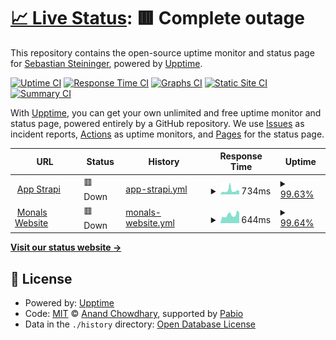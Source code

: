 # [📈 Live Status](https://BatchCloud.github.io/uptime): <!--live status--> **🟥 Complete outage**

This repository contains the open-source uptime monitor and status page for [Sebastian Steininger](https://batchcloud.de/), powered by [Upptime](https://github.com/upptime/upptime).

[![Uptime CI](https://github.com/BatchCloud/uptime/workflows/Uptime%20CI/badge.svg)](https://github.com/BatchCloud/uptime/actions?query=workflow%3A%22Uptime+CI%22)
[![Response Time CI](https://github.com/BatchCloud/uptime/workflows/Response%20Time%20CI/badge.svg)](https://github.com/BatchCloud/uptime/actions?query=workflow%3A%22Response+Time+CI%22)
[![Graphs CI](https://github.com/BatchCloud/uptime/workflows/Graphs%20CI/badge.svg)](https://github.com/BatchCloud/uptime/actions?query=workflow%3A%22Graphs+CI%22)
[![Static Site CI](https://github.com/BatchCloud/uptime/workflows/Static%20Site%20CI/badge.svg)](https://github.com/BatchCloud/uptime/actions?query=workflow%3A%22Static+Site+CI%22)
[![Summary CI](https://github.com/BatchCloud/uptime/workflows/Summary%20CI/badge.svg)](https://github.com/BatchCloud/uptime/actions?query=workflow%3A%22Summary+CI%22)

With [Upptime](https://upptime.js.org), you can get your own unlimited and free uptime monitor and status page, powered entirely by a GitHub repository. We use [Issues](https://github.com/BatchCloud/uptime/issues) as incident reports, [Actions](https://github.com/BatchCloud/uptime/actions) as uptime monitors, and [Pages](https://BatchCloud.github.io/uptime) for the status page.

<!--start: status pages-->
<!-- This summary is generated by Upptime (https://github.com/upptime/upptime) -->
<!-- Do not edit this manually, your changes will be overwritten -->
<!-- prettier-ignore -->
| URL | Status | History | Response Time | Uptime |
| --- | ------ | ------- | ------------- | ------ |
| <img alt="" src="https://icons.duckduckgo.com/ip3/strapi.app.batchcloud.de.ico" height="13"> [App Strapi](https://strapi.app.batchcloud.de/) | 🟥 Down | [app-strapi.yml](https://github.com/BatchCloud/uptime/commits/HEAD/history/app-strapi.yml) | <details><summary><img alt="Response time graph" src="./graphs/app-strapi/response-time-week.png" height="20"> 734ms</summary><br><a href="https://BatchCloud.github.io/uptime/history/app-strapi"><img alt="Response time 585" src="https://img.shields.io/endpoint?url=https%3A%2F%2Fraw.githubusercontent.com%2FBatchCloud%2Fuptime%2FHEAD%2Fapi%2Fapp-strapi%2Fresponse-time.json"></a><br><a href="https://BatchCloud.github.io/uptime/history/app-strapi"><img alt="24-hour response time 674" src="https://img.shields.io/endpoint?url=https%3A%2F%2Fraw.githubusercontent.com%2FBatchCloud%2Fuptime%2FHEAD%2Fapi%2Fapp-strapi%2Fresponse-time-day.json"></a><br><a href="https://BatchCloud.github.io/uptime/history/app-strapi"><img alt="7-day response time 734" src="https://img.shields.io/endpoint?url=https%3A%2F%2Fraw.githubusercontent.com%2FBatchCloud%2Fuptime%2FHEAD%2Fapi%2Fapp-strapi%2Fresponse-time-week.json"></a><br><a href="https://BatchCloud.github.io/uptime/history/app-strapi"><img alt="30-day response time 609" src="https://img.shields.io/endpoint?url=https%3A%2F%2Fraw.githubusercontent.com%2FBatchCloud%2Fuptime%2FHEAD%2Fapi%2Fapp-strapi%2Fresponse-time-month.json"></a><br><a href="https://BatchCloud.github.io/uptime/history/app-strapi"><img alt="1-year response time 585" src="https://img.shields.io/endpoint?url=https%3A%2F%2Fraw.githubusercontent.com%2FBatchCloud%2Fuptime%2FHEAD%2Fapi%2Fapp-strapi%2Fresponse-time-year.json"></a></details> | <details><summary><a href="https://BatchCloud.github.io/uptime/history/app-strapi">99.63%</a></summary><a href="https://BatchCloud.github.io/uptime/history/app-strapi"><img alt="All-time uptime 94.05%" src="https://img.shields.io/endpoint?url=https%3A%2F%2Fraw.githubusercontent.com%2FBatchCloud%2Fuptime%2FHEAD%2Fapi%2Fapp-strapi%2Fuptime.json"></a><br><a href="https://BatchCloud.github.io/uptime/history/app-strapi"><img alt="24-hour uptime 99.96%" src="https://img.shields.io/endpoint?url=https%3A%2F%2Fraw.githubusercontent.com%2FBatchCloud%2Fuptime%2FHEAD%2Fapi%2Fapp-strapi%2Fuptime-day.json"></a><br><a href="https://BatchCloud.github.io/uptime/history/app-strapi"><img alt="7-day uptime 99.63%" src="https://img.shields.io/endpoint?url=https%3A%2F%2Fraw.githubusercontent.com%2FBatchCloud%2Fuptime%2FHEAD%2Fapi%2Fapp-strapi%2Fuptime-week.json"></a><br><a href="https://BatchCloud.github.io/uptime/history/app-strapi"><img alt="30-day uptime 99.81%" src="https://img.shields.io/endpoint?url=https%3A%2F%2Fraw.githubusercontent.com%2FBatchCloud%2Fuptime%2FHEAD%2Fapi%2Fapp-strapi%2Fuptime-month.json"></a><br><a href="https://BatchCloud.github.io/uptime/history/app-strapi"><img alt="1-year uptime 94.05%" src="https://img.shields.io/endpoint?url=https%3A%2F%2Fraw.githubusercontent.com%2FBatchCloud%2Fuptime%2FHEAD%2Fapi%2Fapp-strapi%2Fuptime-year.json"></a></details>
| <img alt="" src="https://icons.duckduckgo.com/ip3/monals.lol.ico" height="13"> [Monals Website](https://monals.lol/) | 🟥 Down | [monals-website.yml](https://github.com/BatchCloud/uptime/commits/HEAD/history/monals-website.yml) | <details><summary><img alt="Response time graph" src="./graphs/monals-website/response-time-week.png" height="20"> 644ms</summary><br><a href="https://BatchCloud.github.io/uptime/history/monals-website"><img alt="Response time 677" src="https://img.shields.io/endpoint?url=https%3A%2F%2Fraw.githubusercontent.com%2FBatchCloud%2Fuptime%2FHEAD%2Fapi%2Fmonals-website%2Fresponse-time.json"></a><br><a href="https://BatchCloud.github.io/uptime/history/monals-website"><img alt="24-hour response time 844" src="https://img.shields.io/endpoint?url=https%3A%2F%2Fraw.githubusercontent.com%2FBatchCloud%2Fuptime%2FHEAD%2Fapi%2Fmonals-website%2Fresponse-time-day.json"></a><br><a href="https://BatchCloud.github.io/uptime/history/monals-website"><img alt="7-day response time 644" src="https://img.shields.io/endpoint?url=https%3A%2F%2Fraw.githubusercontent.com%2FBatchCloud%2Fuptime%2FHEAD%2Fapi%2Fmonals-website%2Fresponse-time-week.json"></a><br><a href="https://BatchCloud.github.io/uptime/history/monals-website"><img alt="30-day response time 650" src="https://img.shields.io/endpoint?url=https%3A%2F%2Fraw.githubusercontent.com%2FBatchCloud%2Fuptime%2FHEAD%2Fapi%2Fmonals-website%2Fresponse-time-month.json"></a><br><a href="https://BatchCloud.github.io/uptime/history/monals-website"><img alt="1-year response time 677" src="https://img.shields.io/endpoint?url=https%3A%2F%2Fraw.githubusercontent.com%2FBatchCloud%2Fuptime%2FHEAD%2Fapi%2Fmonals-website%2Fresponse-time-year.json"></a></details> | <details><summary><a href="https://BatchCloud.github.io/uptime/history/monals-website">99.64%</a></summary><a href="https://BatchCloud.github.io/uptime/history/monals-website"><img alt="All-time uptime 94.08%" src="https://img.shields.io/endpoint?url=https%3A%2F%2Fraw.githubusercontent.com%2FBatchCloud%2Fuptime%2FHEAD%2Fapi%2Fmonals-website%2Fuptime.json"></a><br><a href="https://BatchCloud.github.io/uptime/history/monals-website"><img alt="24-hour uptime 100.00%" src="https://img.shields.io/endpoint?url=https%3A%2F%2Fraw.githubusercontent.com%2FBatchCloud%2Fuptime%2FHEAD%2Fapi%2Fmonals-website%2Fuptime-day.json"></a><br><a href="https://BatchCloud.github.io/uptime/history/monals-website"><img alt="7-day uptime 99.64%" src="https://img.shields.io/endpoint?url=https%3A%2F%2Fraw.githubusercontent.com%2FBatchCloud%2Fuptime%2FHEAD%2Fapi%2Fmonals-website%2Fuptime-week.json"></a><br><a href="https://BatchCloud.github.io/uptime/history/monals-website"><img alt="30-day uptime 99.87%" src="https://img.shields.io/endpoint?url=https%3A%2F%2Fraw.githubusercontent.com%2FBatchCloud%2Fuptime%2FHEAD%2Fapi%2Fmonals-website%2Fuptime-month.json"></a><br><a href="https://BatchCloud.github.io/uptime/history/monals-website"><img alt="1-year uptime 94.08%" src="https://img.shields.io/endpoint?url=https%3A%2F%2Fraw.githubusercontent.com%2FBatchCloud%2Fuptime%2FHEAD%2Fapi%2Fmonals-website%2Fuptime-year.json"></a></details>

<!--end: status pages-->

[**Visit our status website →**](https://BatchCloud.github.io/uptime)

## 📄 License

- Powered by: [Upptime](https://github.com/upptime/upptime)
- Code: [MIT](./LICENSE) © [Anand Chowdhary](https://anandchowdhary.com), supported by [Pabio](https://pabio.com)
- Data in the `./history` directory: [Open Database License](https://opendatacommons.org/licenses/odbl/1-0/)
